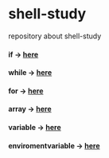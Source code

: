 # shell-study
repository about shell-study

####  if -> <a href = "https://github.com/kimjihoon3106/shell-study/tree/main/study-if">here</a>

#### while -> <a href = "https://github.com/kimjihoon3106/shell-study/tree/main/study-while">here</a>

#### for -> <a href = "https://github.com/kimjihoon3106/shell-study/tree/main/study-for">here</a>

#### array -> <a href = "https://github.com/kimjihoon3106/shell-study/tree/main/study-array">here</a>

#### variable -> <a href = "https://github.com/kimjihoon3106/shell-study/tree/main/study-variable">here</a>

#### enviromentvariable -> <a href = "https://github.com/kimjihoon3106/shell-study/tree/main/study-variable">here</a>
